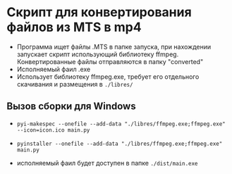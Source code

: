 # Скрипт для конвертирования файлов из MTS в mp4
* Программа ищет файлы .MTS в папке запуска, при нахождении запускает скрипт использующий библиотеку ffmpeg. Конвертированные файлы отправляются в папку "converted"
* Исполняемый фаил .exe
* Использует библиотеку ffmpeg.exe, требует его отдельного скачивания и размещения в `./libres/`
 

## Вызов сборки для Windows
* `pyi-makespec --onefile --add-data "./libres/ffmpeg.exe;ffmpeg.exe" --icon=icon.ico main.py`

* `pyinstaller --onefile --add-data "./libres/ffmpeg.exe;ffmpeg.exe"  main.py
`
* исполняемый фаил будет доступен в папке `./dist/main.exe`